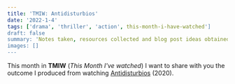 ```yaml
---
title: 'TMIW: Antidisturbios'
date: '2022-1-4'
tags: ['drama', 'thriller', 'action', this-month-i-have-watched']
draft: false
summary: 'Notes taken, resources collected and blog post ideas obtained from Antidisturbios tv show'
images: []
---
```


This month in **TMIW** (_This Month I've watched_) I want to share with you the outcome I produced from watching [Antidisturbios](https://www.imdb.com/title/tt10883660/) (2020).
